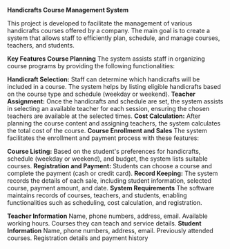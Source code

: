 **Handicrafts Course Management System**

This project is developed to facilitate the management of various handicrafts courses offered by a company. The main goal is to create a system that allows staff to efficiently plan, schedule, and manage courses, teachers, and students.

**Key Features
Course Planning**
The system assists staff in organizing course programs by providing the following functionalities:

**Handicraft Selection:** Staff can determine which handicrafts will be included in a course. The system helps by listing eligible handicrafts based on the course type and schedule (weekday or weekend).
**Teacher Assignment:** Once the handicrafts and schedule are set, the system assists in selecting an available teacher for each session, ensuring the chosen teachers are available at the selected times.
**Cost Calculation:** After planning the course content and assigning teachers, the system calculates the total cost of the course.
**Course Enrollment and Sales**
The system facilitates the enrollment and payment process with these features:

**Course Listing:** Based on the student's preferences for handicrafts, schedule (weekday or weekend), and budget, the system lists suitable courses.
**Registration and Payment:** Students can choose a course and complete the payment (cash or credit card).
**Record Keeping:** The system records the details of each sale, including student information, selected course, payment amount, and date.
**System Requirements**
The software maintains records of courses, teachers, and students, enabling functionalities such as scheduling, cost calculation, and registration.

**Teacher Information**
Name, phone numbers, address, email.
Available working hours.
Courses they can teach and service details.
**Student Information**
Name, phone numbers, address, email.
Previously attended courses.
Registration details and payment history
